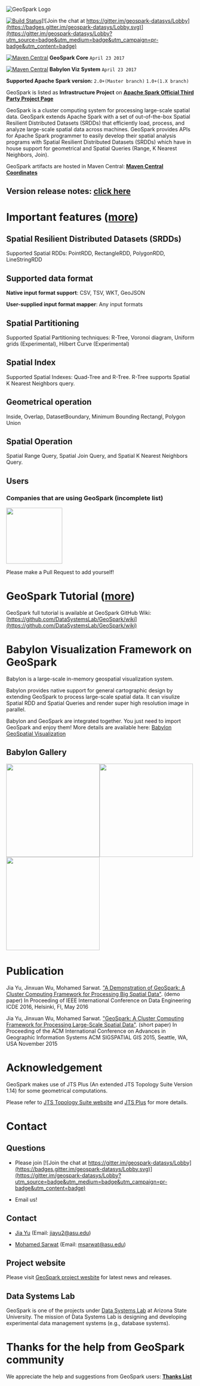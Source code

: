 ![GeoSpark Logo](http://www.public.asu.edu/~jiayu2/geospark/logo.png)

[![Build Status](https://travis-ci.org/jiayuasu/GeoSpark.svg?branch=master)](https://travis-ci.org/jiayuasu/GeoSpark)[![Join the chat at https://gitter.im/geospark-datasys/Lobby](https://badges.gitter.im/geospark-datasys/Lobby.svg)](https://gitter.im/geospark-datasys/Lobby?utm_source=badge&utm_medium=badge&utm_campaign=pr-badge&utm_content=badge)

[![Maven Central](https://maven-badges.herokuapp.com/maven-central/org.datasyslab/geospark/badge.svg)](https://maven-badges.herokuapp.com/maven-central/org.datasyslab/geospark) **GeoSpark Core** `April 23 2017`

[![Maven Central](https://maven-badges.herokuapp.com/maven-central/org.datasyslab/babylon/badge.svg)](https://maven-badges.herokuapp.com/maven-central/org.datasyslab/babylon) **Babylon Viz System** `April 23 2017`


**Supported Apache Spark version:** `2.0+(Master branch)` `1.0+(1.X branch) `

GeoSpark is listed as **Infrastructure Project** on [**Apache Spark Official Third Party Project Page**](http://spark.apache.org/third-party-projects.html)

GeoSpark is a cluster computing system for processing large-scale spatial data. GeoSpark extends Apache Spark with a set of out-of-the-box Spatial Resilient Distributed Datasets (SRDDs) that efficiently load, process, and analyze large-scale spatial data across machines. GeoSpark provides APIs for Apache Spark programmer to easily develop their spatial analysis programs with Spatial Resilient Distributed Datasets (SRDDs) which have in house support for geometrical and Spatial Queries (Range, K Nearest Neighbors, Join).



GeoSpark artifacts are hosted in Maven Central: [**Maven Central Coordinates**](https://github.com/DataSystemsLab/GeoSpark/wiki/GeoSpark-Maven-Central-Coordinates)



##  Version release notes: [click here](https://github.com/DataSystemsLab/GeoSpark/wiki/GeoSpark-Full-Version-Release-notes)


# Important features ([more](https://github.com/DataSystemsLab/GeoSpark/wiki/GeoSpark-Important-Features))
## Spatial Resilient Distributed Datasets (SRDDs)
Supported Spatial RDDs: PointRDD, RectangleRDD, PolygonRDD, LineStringRDD

## Supported data format
**Native input format support**: CSV, TSV, WKT, GeoJSON

**User-supplied input format mapper**: Any input formats

## Spatial Partitioning
Supported Spatial Partitioning techniques: R-Tree, Voronoi diagram, Uniform grids (Experimental), Hilbert Curve (Experimental)

## Spatial Index
Supported Spatial Indexes: Quad-Tree and R-Tree. R-Tree supports Spatial K Nearest Neighbors query.

## Geometrical operation
Inside, Overlap, DatasetBoundary, Minimum Bounding Rectangl, Polygon Union

## Spatial Operation
Spatial Range Query, Spatial Join Query, and Spatial K Nearest Neighbors Query.
## Users

### Companies that are using GeoSpark (incomplete list)

[<img src="https://www.bluedme.com/wp-content/uploads/2015/10/cropped-LOGO-Blue-DME-PNG-3.png" width="150">](https://www.bluedme.com/)


Please make a Pull Request to add yourself!

# GeoSpark Tutorial ([more](https://github.com/DataSystemsLab/GeoSpark/wiki))
GeoSpark full tutorial is available at GeoSpark GitHub Wiki: [https://github.com/DataSystemsLab/GeoSpark/wiki](https://github.com/DataSystemsLab/GeoSpark/wiki)

# Babylon Visualization Framework on GeoSpark
Babylon is a large-scale in-memory geospatial visualization system.

Babylon provides native support for general cartographic design by extending GeoSpark to process large-scale spatial data. It can visulize Spatial RDD and Spatial Queries and render super high resolution image in parallel.

Babylon and GeoSpark are integrated together. You just need to import GeoSpark and enjoy them! More details are available here: [Babylon GeoSpatial Visualization](https://github.com/DataSystemsLab/GeoSpark/tree/master/babylon) 

## Babylon Gallery
<img style="float: left;" src="http://www.public.asu.edu/~jiayu2/geospark/picture/usrail.png" width="250">
<img style="float: left;" src="http://www.public.asu.edu/~jiayu2/geospark/picture/nycheatmap.png" width="250">
<img src="http://www.public.asu.edu/~jiayu2/geospark/picture/ustweet.png" width="250">

# Publication

Jia Yu, Jinxuan Wu, Mohamed Sarwat. ["A Demonstration of GeoSpark: A Cluster Computing Framework for Processing Big Spatial Data"](). (demo paper) In Proceeding of IEEE International Conference on Data Engineering ICDE 2016, Helsinki, FI, May 2016

Jia Yu, Jinxuan Wu, Mohamed Sarwat. ["GeoSpark: A Cluster Computing Framework for Processing Large-Scale Spatial Data"](http://www.public.asu.edu/~jiayu2/geospark/publication/GeoSpark_ShortPaper.pdf). (short paper) In Proceeding of the ACM International Conference on Advances in Geographic Information Systems ACM SIGSPATIAL GIS 2015, Seattle, WA, USA November 2015


# Acknowledgement

GeoSpark makes use of JTS Plus (An extended JTS Topology Suite Version 1.14) for some geometrical computations.

Please refer to [JTS Topology Suite website](http://tsusiatsoftware.net/jts/main.html) and [JTS Plus](https://github.com/jiayuasu/JTSplus) for more details.



# Contact

## Questions

* Please join [![Join the chat at https://gitter.im/geospark-datasys/Lobby](https://badges.gitter.im/geospark-datasys/Lobby.svg)](https://gitter.im/geospark-datasys/Lobby?utm_source=badge&utm_medium=badge&utm_campaign=pr-badge&utm_content=badge)

* Email us!

## Contact
* [Jia Yu](http://www.public.asu.edu/~jiayu2/) (Email: jiayu2@asu.edu)

* [Mohamed Sarwat](http://faculty.engineering.asu.edu/sarwat/) (Email: msarwat@asu.edu)

## Project website
Please visit [GeoSpark project wesbite](http://geospark.datasyslab.org) for latest news and releases.

## Data Systems Lab
GeoSpark is one of the projects under [Data Systems Lab](http://www.datasyslab.org/) at Arizona State University. The mission of Data Systems Lab is designing and developing experimental data management systems (e.g., database systems).

# Thanks for the help from GeoSpark community
We appreciate the help and suggestions from GeoSpark users: [**Thanks List**](https://github.com/DataSystemsLab/GeoSpark/wiki/GeoSpark-Community-Thanks-List)
